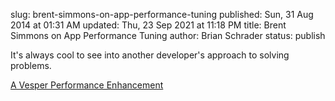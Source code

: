 slug: brent-simmons-on-app-performance-tuning
published: Sun, 31 Aug 2014 at 01:31 AM
updated: Thu, 23 Sep 2021 at 11:18 PM
title: Brent Simmons on App Performance Tuning
author: Brian Schrader
status: publish

It's always cool to see into another developer's approach to solving problems.

[A Vesper Performance Enhancement](http://inessential.com/2014/08/28/a_vesper_performance_enhancement)